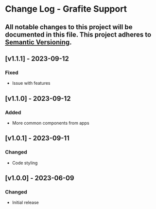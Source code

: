 # Change Log - Grafite Support
All notable changes to this project will be documented in this file.
This project adheres to [Semantic Versioning](http://semver.org/).
----

## [v1.1.1] - 2023-09-12

### Fixed
- Issue with features

## [v1.1.0] - 2023-09-12

### Added
- More common components from apps

## [v1.0.1] - 2023-09-11

### Changed
- Code styling

## [v1.0.0] - 2023-06-09

### Changed
- Initial release
